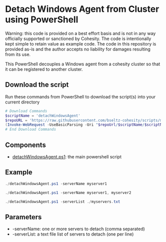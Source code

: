 # Detach Windows Agent from Cluster using PowerShell

Warning: this code is provided on a best effort basis and is not in any way officially supported or sanctioned by Cohesity. The code is intentionally kept simple to retain value as example code. The code in this repository is provided as-is and the author accepts no liability for damages resulting from its use.

This PowerShell decouples a Windows agent from a cohesity cluster so that it can be registered to another cluster.

## Download the script

Run these commands from PowerShell to download the script(s) into your current directory

```powershell
# Download Commands
$scriptName = 'detachWindowsAgent'
$repoURL = 'https://raw.githubusercontent.com/bseltz-cohesity/scripts/master/powershell'
(Invoke-WebRequest -UseBasicParsing -Uri "$repoUrl/$scriptName/$scriptName.ps1").content | Out-File "$scriptName.ps1"; (Get-Content "$scriptName.ps1") | Set-Content "$scriptName.ps1"
# End Download Commands
```

## Components

* [detachWindowsAgent.ps1](https://raw.githubusercontent.com/bseltz-cohesity/scripts/master/powershell/detachWindowsAgent/detachWindowsAgent.ps1): the main powershell script

## Example

```powershell
./detachWindowsAgent.ps1 -serverName myserver1
```

```powershell
./detachWindowsAgent.ps1 -serverName myserver1, myserver2
```

```powershell
./detachWindowsAgent.ps1 -serverList ./myservers.txt
```

## Parameters

* -serverName: one or more servers to detach (comma separated)
* -serverList: a text file list of servers to detach (one per line)
